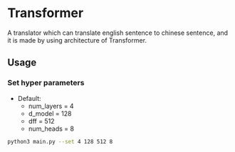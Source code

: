 # Transformer
A translator which can translate english sentence to chinese sentence, and it is made by using architecture of Transformer.



## Usage

### Set hyper parameters

- Default:
  - num_layers = 4
  - d_model = 128
  - dff = 512
  - num_heads = 8

```sh
python3 main.py --set 4 128 512 8
```

